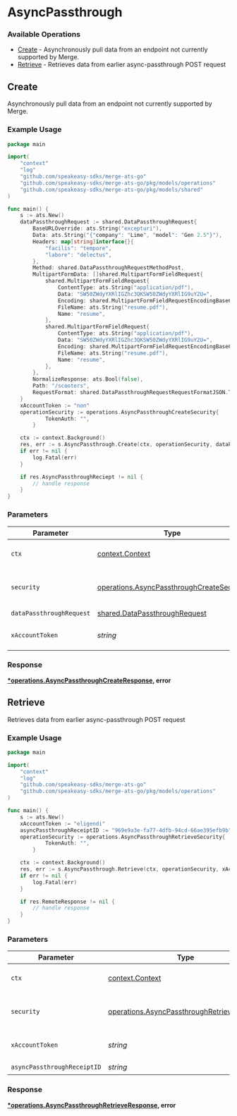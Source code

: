# AsyncPassthrough

### Available Operations

* [Create](#create) - Asynchronously pull data from an endpoint not currently supported by Merge.
* [Retrieve](#retrieve) - Retrieves data from earlier async-passthrough POST request

## Create

Asynchronously pull data from an endpoint not currently supported by Merge.

### Example Usage

```go
package main

import(
	"context"
	"log"
	"github.com/speakeasy-sdks/merge-ats-go"
	"github.com/speakeasy-sdks/merge-ats-go/pkg/models/operations"
	"github.com/speakeasy-sdks/merge-ats-go/pkg/models/shared"
)

func main() {
    s := ats.New()
    dataPassthroughRequest := shared.DataPassthroughRequest{
        BaseURLOverride: ats.String("excepturi"),
        Data: ats.String("{"company": "Lime", "model": "Gen 2.5"}"),
        Headers: map[string]interface{}{
            "facilis": "tempore",
            "labore": "delectus",
        },
        Method: shared.DataPassthroughRequestMethodPost,
        MultipartFormData: []shared.MultipartFormFieldRequest{
            shared.MultipartFormFieldRequest{
                ContentType: ats.String("application/pdf"),
                Data: "SW50ZWdyYXRlIGZhc3QKSW50ZWdyYXRlIG9uY2U=",
                Encoding: shared.MultipartFormFieldRequestEncodingBase64.ToPointer(),
                FileName: ats.String("resume.pdf"),
                Name: "resume",
            },
            shared.MultipartFormFieldRequest{
                ContentType: ats.String("application/pdf"),
                Data: "SW50ZWdyYXRlIGZhc3QKSW50ZWdyYXRlIG9uY2U=",
                Encoding: shared.MultipartFormFieldRequestEncodingBase64.ToPointer(),
                FileName: ats.String("resume.pdf"),
                Name: "resume",
            },
        },
        NormalizeResponse: ats.Bool(false),
        Path: "/scooters",
        RequestFormat: shared.DataPassthroughRequestRequestFormatJSON.ToPointer(),
    }
    xAccountToken := "non"
    operationSecurity := operations.AsyncPassthroughCreateSecurity{
            TokenAuth: "",
        }

    ctx := context.Background()
    res, err := s.AsyncPassthrough.Create(ctx, operationSecurity, dataPassthroughRequest, xAccountToken)
    if err != nil {
        log.Fatal(err)
    }

    if res.AsyncPassthroughReciept != nil {
        // handle response
    }
}
```

### Parameters

| Parameter                                                                                              | Type                                                                                                   | Required                                                                                               | Description                                                                                            |
| ------------------------------------------------------------------------------------------------------ | ------------------------------------------------------------------------------------------------------ | ------------------------------------------------------------------------------------------------------ | ------------------------------------------------------------------------------------------------------ |
| `ctx`                                                                                                  | [context.Context](https://pkg.go.dev/context#Context)                                                  | :heavy_check_mark:                                                                                     | The context to use for the request.                                                                    |
| `security`                                                                                             | [operations.AsyncPassthroughCreateSecurity](../../models/operations/asyncpassthroughcreatesecurity.md) | :heavy_check_mark:                                                                                     | The security requirements to use for the request.                                                      |
| `dataPassthroughRequest`                                                                               | [shared.DataPassthroughRequest](../../models/shared/datapassthroughrequest.md)                         | :heavy_check_mark:                                                                                     | N/A                                                                                                    |
| `xAccountToken`                                                                                        | *string*                                                                                               | :heavy_check_mark:                                                                                     | Token identifying the end user.                                                                        |


### Response

**[*operations.AsyncPassthroughCreateResponse](../../models/operations/asyncpassthroughcreateresponse.md), error**


## Retrieve

Retrieves data from earlier async-passthrough POST request

### Example Usage

```go
package main

import(
	"context"
	"log"
	"github.com/speakeasy-sdks/merge-ats-go"
	"github.com/speakeasy-sdks/merge-ats-go/pkg/models/operations"
)

func main() {
    s := ats.New()
    xAccountToken := "eligendi"
    asyncPassthroughReceiptID := "969e9a3e-fa77-4dfb-94cd-66ae395efb9b"
    operationSecurity := operations.AsyncPassthroughRetrieveSecurity{
            TokenAuth: "",
        }

    ctx := context.Background()
    res, err := s.AsyncPassthrough.Retrieve(ctx, operationSecurity, xAccountToken, asyncPassthroughReceiptID)
    if err != nil {
        log.Fatal(err)
    }

    if res.RemoteResponse != nil {
        // handle response
    }
}
```

### Parameters

| Parameter                                                                                                  | Type                                                                                                       | Required                                                                                                   | Description                                                                                                |
| ---------------------------------------------------------------------------------------------------------- | ---------------------------------------------------------------------------------------------------------- | ---------------------------------------------------------------------------------------------------------- | ---------------------------------------------------------------------------------------------------------- |
| `ctx`                                                                                                      | [context.Context](https://pkg.go.dev/context#Context)                                                      | :heavy_check_mark:                                                                                         | The context to use for the request.                                                                        |
| `security`                                                                                                 | [operations.AsyncPassthroughRetrieveSecurity](../../models/operations/asyncpassthroughretrievesecurity.md) | :heavy_check_mark:                                                                                         | The security requirements to use for the request.                                                          |
| `xAccountToken`                                                                                            | *string*                                                                                                   | :heavy_check_mark:                                                                                         | Token identifying the end user.                                                                            |
| `asyncPassthroughReceiptID`                                                                                | *string*                                                                                                   | :heavy_check_mark:                                                                                         | N/A                                                                                                        |


### Response

**[*operations.AsyncPassthroughRetrieveResponse](../../models/operations/asyncpassthroughretrieveresponse.md), error**

